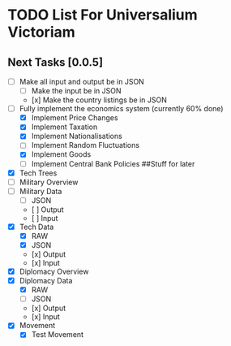 TODO List For Universalium Victoriam 
======================================
## Next Tasks [0.0.5]
- [ ] Make all input and output be in JSON
  -  [ ] Make the input be in JSON
  -    [x] Make the country listings be in JSON
- [ ] Fully implement the economics system (currently 60% done)
  -  [x] Implement Price Changes
  -  [x] Implement Taxation
  -  [x] Implement Nationalisations
  -  [ ] Implement Random Fluctuations
  -  [x] Implement Goods
  -  [ ] Implement Central Bank Policies
##Stuff for later
- [x] Tech Trees
- [ ] Military Overview
- [ ] Military Data
  -  [ ] JSON
  -    [ ] Output
  -    [ ] Input
- [x] Tech Data
  -  [x] RAW
  -  [x] JSON
  -    [x] Output
  -    [x] Input
- [x] Diplomacy Overview
- [x] Diplomacy Data
  -  [x] RAW
  -  [ ] JSON
  -    [x] Output
  -    [x] Input
- [x] Movement
   - [x] Test Movement
